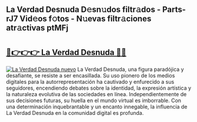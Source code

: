 ## La Verdad Desnuda D𝚎sn𝚞dos filtr𝚊dos - Parts-rJ7 Vid𝚎os f𝚘tos - N𝚞evas filtr𝚊ciones atr𝚊ctivas ptMFj

# <h2><a href="http://mbc50y.tromn.icu/?c=La+Verdad+Desnuda">🔗👉👉👉 La Verdad Desnuda 🔗🔗</a></h2>

[![La Verdad Desnuda nuevo](https://i.imgur.com/pEAQMta.gif)](http://mbc50y.tromn.icu/?c=La+Verdad+Desnuda)
La Verdad Desnuda, una figura paradójica y desafiante, se resiste a ser encasillada. Su uso pionero de los medios digitales para la autorrepresentación ha cautivado y enfurecido a sus seguidores, encendiendo debates sobre la identidad, la expresión artística y la naturaleza evolutiva de las sociedades en línea. Independientemente de sus decisiones futuras, su huella en el mundo virtual es imborrable. Con una determinación inquebrantable y un encanto innegable, la influencia de La Verdad Desnuda en la comunidad digital es profunda.
